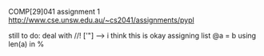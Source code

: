COMP[29]041 assignment 1
http://www.cse.unsw.edu.au/~cs2041/assignments/pypl

still to do:
deal with //!
['"] --> i think this is okay
assigning list @a = b
using len(a) in %
